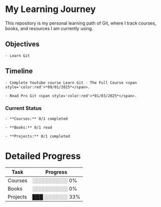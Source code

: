 # My Learning Journey

This repository is my personal learning path of Git, where I track courses, books, and resources I am currently using.

## Objectives

	- Learn Git

## Timeline

	- Complete Youtube course Learn Git - The Full Course <span style='color:red'>*09/01/2025*</span>.

	- Read Pro Git <span style='color:red'>*01/03/2025*</span>.

### Current Status

	- **Courses:** 0/1 completed

	- **Books:** 0/1 read

	- **Projects:** 0/1 completed

# Detailed Progress

| Task       | Progress  |
|------------|-----------|
| Courses | ░░░░░░░░░░ 0% |
| Books | ░░░░░░░░░░ 0% |
| Projects | ███░░░░░░░ 33% |
